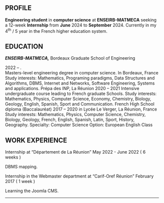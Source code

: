 <div class= "col-1" >

</div > 
<div class= "col-2" >

## PROFILE

**Engineering student** in **computer science** at **ENSEIRB-MATMECA** seeking a 12-week **Internship** from **June** 2024 to **September** 2024. 
Currently in my 4<sup>th</sup> / 5 year in the French higher education system.


## EDUCATION

**_ENSEIRB-MATMECA,_** Bordeaux Graduate School of Engineering
<div class="underline text-red-500">2022 – .</div>
Masters-level engineering degree in computer science.
In Bordeaux, France
Study interests: Mathematics, 
Programing paradigms, Data Structures and Algorithms, DBMS, Internet and Networks, Software Engineering, Systems and applications.
Prépa des INP, La Réunion
2020 – 2021
Intensive undergraduate course leading to French graduate Schools.
Study interests: Mathematics, Physics, Computer Science, Economy, Chemistry, Biology, Geology, English, Spanish, Sport and Communication.
French High School diploma (Baccalauréat)
2017 – 2020
in Lycée Le Verger, La Réunion, France
Study interests: Mathematics, Physics, Computer Science, Chemistry, Biology, Geology, French, English, Spanish, Latin, Sport, History, Geography.
Specialty: Computer Science 
Option: European English Class

## WORK EXPERIENCE

Internship at “Département de La Réunion”
May 2022 - June 2022 ( 6 weeks )

DBMS mapping.

Internship in the Webmaster department at “Carif-Oref Réunion”
February 2017 ( 1 week )

Learning the Joomla CMS.


</div > 

---

<div class= "col-1" >

</div > 
<div class= "col-2" >

</div > 
